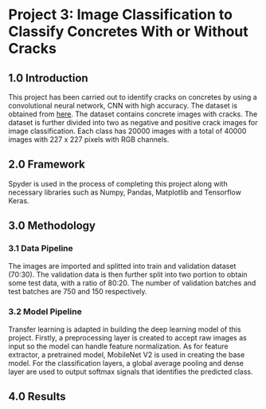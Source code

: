 # Project 3: Image Classification to Classify Concretes With or Without Cracks

## 1.0 Introduction
This project has been carried out to identify cracks on concretes by using a convolutional neural network, CNN with high accuracy. The dataset is obtained from [here](https://data.mendeley.com/datasets/5y9wdsg2zt/2). The dataset contains concrete images with cracks. The dataset is further divided into two as negative and positive crack images for image classification. Each class has 20000 images with a total of 40000 images with 227 x 227 pixels with RGB channels. 

## 2.0 Framework
Spyder is used in the process of completing this project along with necessary libraries such as Numpy, Pandas, Matplotlib and Tensorflow Keras.


## 3.0 Methodology
### 3.1 Data Pipeline
The images are imported and splitted into train and validation dataset (70:30). The validation data is then further split into two portion to obtain some test data, with a ratio of 80:20. The number of validation batches and test batches are 750 and 150 respectively. 

### 3.2 Model Pipeline 
Transfer learning is adapted in building the deep learning model of this project. Firstly, a preprocessing layer is created to accept raw images as input so the model can handle feature normalization. As for feature extractor, a pretrained model, MobileNet V2 is used in creating the base model. For the classification layers, a global average pooling and dense layer are used to output softmax signals that identifies the predicted class. 


## 4.0 Results



